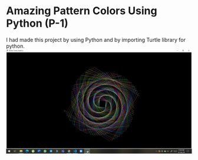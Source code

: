 # Amazing Pattern Colors Using Python (P-1)
I had made this project by using Python and by importing Turtle library for python.
![](Screenshot%20Color%20(P-1).png)
